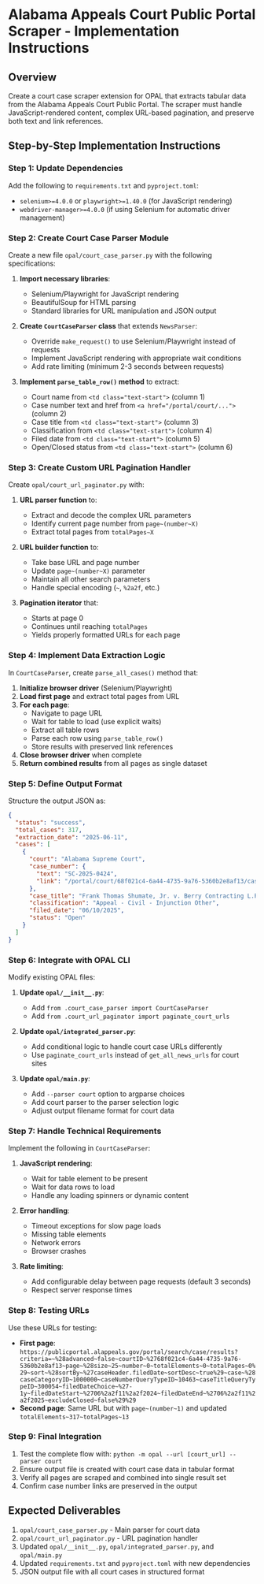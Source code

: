 # Alabama Appeals Court Public Portal Scraper - Implementation Instructions

## Overview
Create a court case scraper extension for OPAL that extracts tabular data from the Alabama Appeals Court Public Portal. The scraper must handle JavaScript-rendered content, complex URL-based pagination, and preserve both text and link references.

## Step-by-Step Implementation Instructions

### Step 1: Update Dependencies
Add the following to `requirements.txt` and `pyproject.toml`:
- `selenium>=4.0.0` or `playwright>=1.40.0` (for JavaScript rendering)
- `webdriver-manager>=4.0.0` (if using Selenium for automatic driver management)

### Step 2: Create Court Case Parser Module
Create a new file `opal/court_case_parser.py` with the following specifications:

1. **Import necessary libraries**:
   - Selenium/Playwright for JavaScript rendering
   - BeautifulSoup for HTML parsing
   - Standard libraries for URL manipulation and JSON output

2. **Create `CourtCaseParser` class** that extends `NewsParser`:
   - Override `make_request()` to use Selenium/Playwright instead of requests
   - Implement JavaScript rendering with appropriate wait conditions
   - Add rate limiting (minimum 2-3 seconds between requests)

3. **Implement `parse_table_row()` method** to extract:
   - Court name from `<td class="text-start">` (column 1)
   - Case number text and href from `<a href="/portal/court/...">` (column 2)
   - Case title from `<td class="text-start">` (column 3)
   - Classification from `<td class="text-start">` (column 4)
   - Filed date from `<td class="text-start">` (column 5)
   - Open/Closed status from `<td class="text-start">` (column 6)

### Step 3: Create Custom URL Pagination Handler
Create `opal/court_url_paginator.py` with:

1. **URL parser function** to:
   - Extract and decode the complex URL parameters
   - Identify current page number from `page~(number~X)`
   - Extract total pages from `totalPages~X`

2. **URL builder function** to:
   - Take base URL and page number
   - Update `page~(number~X)` parameter
   - Maintain all other search parameters
   - Handle special encoding (`~`, `%2a2f`, etc.)

3. **Pagination iterator** that:
   - Starts at page 0
   - Continues until reaching `totalPages`
   - Yields properly formatted URLs for each page

### Step 4: Implement Data Extraction Logic
In `CourtCaseParser`, create `parse_all_cases()` method that:

1. **Initialize browser driver** (Selenium/Playwright)
2. **Load first page** and extract total pages from URL
3. **For each page**:
   - Navigate to page URL
   - Wait for table to load (use explicit waits)
   - Extract all table rows
   - Parse each row using `parse_table_row()`
   - Store results with preserved link references
4. **Close browser driver** when complete
5. **Return combined results** from all pages as single dataset

### Step 5: Define Output Format
Structure the output JSON as:
```json
{
  "status": "success",
  "total_cases": 317,
  "extraction_date": "2025-06-11",
  "cases": [
    {
      "court": "Alabama Supreme Court",
      "case_number": {
        "text": "SC-2025-0424",
        "link": "/portal/court/68f021c4-6a44-4735-9a76-5360b2e8af13/case/d024d958-58a1-41c9-9fae-39c645c7977e"
      },
      "case_title": "Frank Thomas Shumate, Jr. v. Berry Contracting L.P. d/b/a Bay Ltd.",
      "classification": "Appeal - Civil - Injunction Other",
      "filed_date": "06/10/2025",
      "status": "Open"
    }
  ]
}
```

### Step 6: Integrate with OPAL CLI
Modify existing OPAL files:

1. **Update `opal/__init__.py`**:
   - Add `from .court_case_parser import CourtCaseParser`
   - Add `from .court_url_paginator import paginate_court_urls`

2. **Update `opal/integrated_parser.py`**:
   - Add conditional logic to handle court case URLs differently
   - Use `paginate_court_urls` instead of `get_all_news_urls` for court sites

3. **Update `opal/main.py`**:
   - Add `--parser court` option to argparse choices
   - Add court parser to the parser selection logic
   - Adjust output filename format for court data

### Step 7: Handle Technical Requirements
Implement the following in `CourtCaseParser`:

1. **JavaScript rendering**:
   - Wait for table element to be present
   - Wait for data rows to load
   - Handle any loading spinners or dynamic content

2. **Error handling**:
   - Timeout exceptions for slow page loads
   - Missing table elements
   - Network errors
   - Browser crashes

3. **Rate limiting**:
   - Add configurable delay between page requests (default 3 seconds)
   - Respect server response times

### Step 8: Testing URLs
Use these URLs for testing:
- **First page**: `https://publicportal.alappeals.gov/portal/search/case/results?criteria=~%28advanced~false~courtID~%2768f021c4-6a44-4735-9a76-5360b2e8af13~page~%28size~25~number~0~totalElements~0~totalPages~0%29~sort~%28sortBy~%27caseHeader.filedDate~sortDesc~true%29~case~%28caseCategoryID~1000000~caseNumberQueryTypeID~10463~caseTitleQueryTypeID~300054~filedDateChoice~%27-1y~filedDateStart~%2706%2a2f11%2a2f2024~filedDateEnd~%2706%2a2f11%2a2f2025~excludeClosed~false%29%29`
- **Second page**: Same URL but with `page~(number~1)` and updated `totalElements~317~totalPages~13`

### Step 9: Final Integration
1. Test the complete flow with: `python -m opal --url [court_url] --parser court`
2. Ensure output file is created with court case data in tabular format
3. Verify all pages are scraped and combined into single result set
4. Confirm case number links are preserved in the output

## Expected Deliverables
1. `opal/court_case_parser.py` - Main parser for court data
2. `opal/court_url_paginator.py` - URL pagination handler
3. Updated `opal/__init__.py`, `opal/integrated_parser.py`, and `opal/main.py`
4. Updated `requirements.txt` and `pyproject.toml` with new dependencies
5. JSON output file with all court cases in structured format